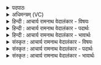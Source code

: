 <details><summary>पदपाठः</summary>

प꣣र्ज꣡न्यः꣢। पि꣣ता꣢। म꣣हिष꣡स्य꣢। प꣣र्णि꣡नः꣢। ना꣡भा꣢꣯। पृ꣣थिव्याः꣢। गि꣣रि꣡षु꣢। क्ष꣡य꣢꣯म्। द꣣धे। स्व꣡सा꣢꣯रः। आ꣡पः꣢꣯। अ꣣भि꣢। गाः। उ꣣दा꣡स꣢रन्। उ꣡त्। आ꣡स꣢꣯रन्। सम्। ग्रा꣡व꣢꣯भिः। व꣣सते। वीते꣢। अ꣣ध्वरे꣢। १३१७।
</details>

<details><summary>अधिमन्त्रम् (VC)</summary>

- पवमानः सोमः
- वसुर्भारद्वाजः
- जगती
- निषादः
</details>

<details><summary>हिन्दी : आचार्य रामनाथ वेदालंकार - विषयः</summary>

अगले मन्त्र में पुनः सोम नाम से सोम ओषधि और जीवात्मा का वर्णन है।
</details>

<details><summary>हिन्दी : आचार्य रामनाथ वेदालंकार - पदार्थः</summary>

पदार्थान्वयभाषाः -  प्रथम—सोम ओषधि के पक्ष में। (महिषस्य) महान्, (पर्णिनः) पत्तों या डंठलोंवाले इस ओषधिराज सोम का (पर्जन्यः) बादल (पिता) पिता है। यह सोम (पृथिव्याः नाभा) भूमि के केन्द्रस्थलों में और (गिरिषु) पर्वतों पर (क्षयम्) निवास को (दधे) धारण करता है। बादल से (स्वसारः आपः) बहिनों के समान साथ-साथ चलनेवाली जल-धाराएँ (गाः अभि) भूमि-प्रदेशों की ओर (उद् आ सरन्) ऊपर से आती हैं। इस प्रकार (अध्वरे) वर्षारूप यज्ञ के (वीते) प्रवृत्त होने पर वे जल (गाः) भूमियों को (ग्रावभिः) प्राणों से (सं वसत) आच्छादित कर देते हैं ॥ अथर्ववेद में भी कहा गया है कि वर्षा के साथ भूमि पर प्राण बरसता है— प्रा॒णो अ॒भ्यव॑र्षीद् व॒र्षेण॑ पृथि॒वीं म॒हीम् (अथ० ११।४।५) ॥२॥ द्वितीय—जीवात्मा के पक्ष में। (महिषस्य) महत्त्वशाली, (पर्णिनः) ज्ञान-कर्म रूप पङ्खोंवाले इस सोम नामक जीवात्मा का (पिता) देह में जन्मदाता और पालनकर्ता (पर्जन्यः) मेघवत् सुखवर्षक परमात्मा है। यह आत्मा (पृथिव्याः) पार्थिव शरीर के (नाभा) केन्द्रभूत हृदय में और (गिरिषु) पर्वत के समान उन्नत मस्तिष्क-प्रकोष्ठों में (क्षयं) निवास को (दधे) धारण करता है। (स्वसारः) शरीर में रखी हुई (आपः) ज्ञानवाहक तन्तु-नाड़ियाँ (गाः अभि) ज्ञानेन्द्रियों और कर्मेन्द्रियों की ओर (उदासरन्) ऊपर से आती हैं और (अध्वरे) ज्ञान-यज्ञ तथा कर्म-यज्ञ के (वीते) प्रवृत्त होने पर (ग्रावभिः) ग्राह्य विषयों के साथ (संवसते) मिलती हैं, जिससे मनसहित ज्ञानेन्द्रियों से ज्ञान का ग्रहण और मनसहित कर्मेन्द्रियों से कर्म संपन्न होता है ॥२॥ यहाँ श्लेषालङ्कार है ॥२॥
</details>

<details><summary>हिन्दी : आचार्य रामनाथ वेदालंकार - भावार्थः</summary>

भावार्थभाषाः -  वर्षा से जो भूमि पर सोम आदि ओषधियाँ उत्पन्न होती हैं और प्राण बरसता है तथा शरीर में जो जीवात्मा मनसहित ज्ञानेन्द्रियों वा कर्मेन्द्रियों से ज्ञान ग्रहण करता वा कर्म करता है,वह सब जगदीश्वर के ही कर्तृत्व को प्रकट करता है ॥२॥
</details>

<details><summary>संस्कृत : आचार्य रामनाथ वेदालंकार - विषयः</summary>

अथ पुनः सोमनाम्ना सोमौषधिर्जीवात्मा च वर्ण्यते।
</details>

<details><summary>संस्कृत : आचार्य रामनाथ वेदालंकार - पदार्थः</summary>

पदार्थान्वयभाषाः -  प्रथमः—सोमौषधिपरः। (महिषस्य) महतः, (पर्णिनः) पर्णवतः अस्य ओषधिराजस्य सोमस्य (पर्जन्यः) मेघः (पिता) जनको वर्तते। एष सोमः (पृथिव्या नाभा) भूमेः केन्द्रस्थलेषु (गिरिषु) पर्वतेषु च (क्षयम्) निवासम्। [क्षि निवासगत्योः। ‘क्षयो निवासे’ अ० ६।१।२०१ इति निवासार्थे आद्युदात्तः। क्षि क्षये इत्यनेन निष्पन्नस्तु अन्तोदात्तः।] (दधे) धारयति। पर्जन्यात् (स्वसारः आपः) स्वसृवत् सहगामिन्यः जलधाराः (गाः अभि) भूप्रदेशान् प्रति (उद् आ सरन्) उपरिष्टाद् आगच्छन्ति। एवम् (अध्वरे) वृष्टियज्ञे (वीते) प्रवृत्ते सति, ताः आपः (गाः) भूमीः (ग्रावभिः) प्राणैः। [प्राणा वै ग्रावाणः। श० १४।२।२।३३।] (सं वसते) समाच्छादयन्ति। [प्रा॒णो अ॒भ्यव॑र्षीद् व॒र्षेण॑ पृथि॒वीं म॒हीम्। अथ० ११।४।५ इति श्रुतेः। वस आच्छादने, अदादिः] ॥ द्वितीयो—जीवात्मपरः। (महिषस्य) महत्त्वशालिनः (पर्णिनः) ज्ञानकर्मरूपपक्षतियुक्तस्य अस्य सोमस्य जीवात्मनः (पिता) देहे जन्मदाता पालकश्च (पर्जन्यः) मेघवत् सुखवृष्टिकरः परमात्मा वर्तते। एष आत्मा (पृथिव्याः) पार्थिवायाः तन्वाः (नाभा) नाभौ केन्द्रभूते हृदये (गिरिषु) पर्वतवदुन्नतेषु मस्तिष्कप्रकोष्ठेषु च (क्षयं) निवासं (दधे) धारयति। (स्वसारः) सुष्ठु देहे न्यस्ताः (आपः) ज्ञानवाहिन्यः तन्तुनाड्यः (गाः अभि) ज्ञानेन्द्रियाणि कर्मेन्द्रियाणि च अभिलक्ष्य (उदासरन्) उपरिष्टादागच्छन्ति, अपि च (अध्वरे) ज्ञानयज्ञे कर्मयज्ञे वा (वीते) प्रवृत्ते सति (ग्रावभिः) ग्राह्यविषयैः। [गीर्यन्ते कवलीक्रियन्ते भुज्यन्ते ये ते ग्रावाणः भोग्यविषयाः।] (सं वसते) सं मिलन्ति, येन मनःसहितैर्ज्ञानेन्द्रियैर्ज्ञानग्रहणं मनःसहितैः कर्मेन्द्रियैश्च कर्म संपद्यते ॥२॥ अत्र श्लेषालङ्कारः ॥२॥
</details>

<details><summary>संस्कृत : आचार्य रामनाथ वेदालंकार - भावार्थः</summary>

भावार्थभाषाः -  वृष्ट्या यद् भूमौ सोमाद्योषधयः समुत्पद्यन्ते प्राणश्च वर्षति,देहे च यज्जीवात्मा मनःसहितैर्ज्ञानेन्द्रियैः कर्मेन्द्रियैश्च ज्ञानं गृह्णाति कर्माणि च करोति तत् सर्वं जगदीश्वरस्यैव कर्तृत्वं प्रकटयति ॥२॥
</details>